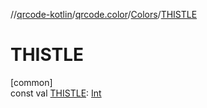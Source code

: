 //[qrcode-kotlin](../../../index.md)/[qrcode.color](../index.md)/[Colors](index.md)/[THISTLE](-t-h-i-s-t-l-e.md)

# THISTLE

[common]\
const val [THISTLE](-t-h-i-s-t-l-e.md): [Int](https://kotlinlang.org/api/latest/jvm/stdlib/kotlin-stdlib/kotlin/-int/index.html)
